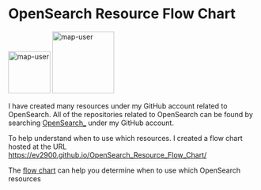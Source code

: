 # OpenSearch Resource Flow Chart

 <img width="85" alt="map-user" src="https://img.shields.io/badge/views-474-green"> <img width="125" alt="map-user" src="https://img.shields.io/badge/unique visits-156-green">

I have created many resources under my GitHub account related to OpenSearch. All of the repositories related to OpenSearch can be found by searching [OpenSearch_](https://github.com/ev2900?tab=repositories&q=OpenSearch_&type=&language=&sort=) under my GitHub account.

To help understand when to use which resources. I created a flow chart hosted at the URL https://ev2900.github.io/OpenSearch_Resource_Flow_Chart/

The [flow chart](https://ev2900.github.io/OpenSearch_Resource_Flow_Chart/) can help you determine when to use which OpenSearch resources
